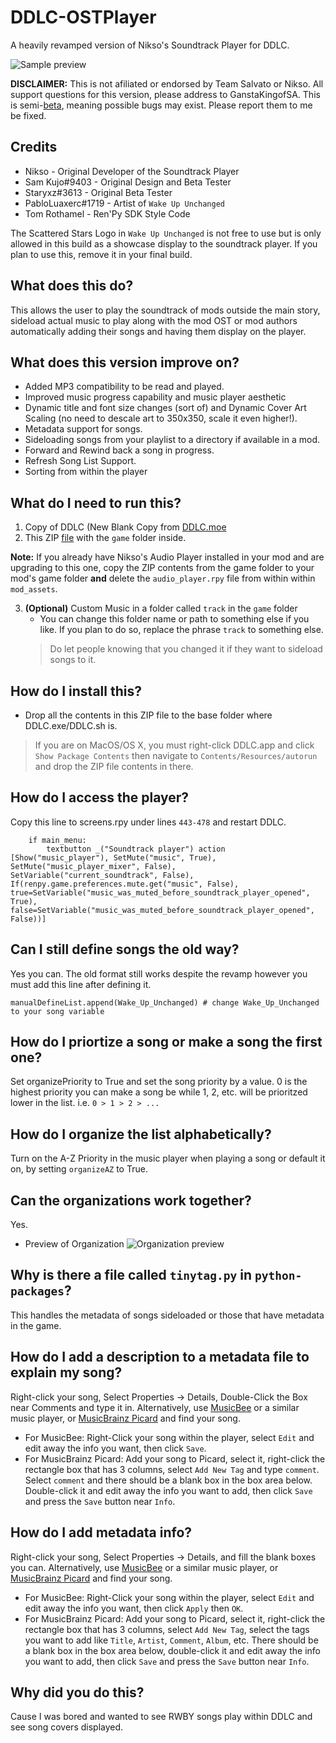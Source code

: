 # DDLC-OSTPlayer
A heavily revamped version of Nikso's Soundtrack Player for DDLC.

![Sample preview](https://cdn.discordapp.com/attachments/373669030747308032/762123533052149760/Preview.png)

**DISCLAIMER:** This is not afiliated or endorsed by Team Salvato or Nikso. All support questions for this version, please address to GanstaKingofSA. This is semi-<ins>beta</ins>, meaning possible bugs may exist. Please report them to me be fixed.

## Credits
* Nikso - Original Developer of the Soundtrack Player
* Sam Kujo#9403 - Original Design and Beta Tester
* Staryxz#3613 - Original Beta Tester
* PabloLuaxerc#1719 - Artist of `Wake Up Unchanged`
* Tom Rothamel - Ren'Py SDK Style Code

The Scattered Stars Logo in `Wake Up Unchanged` is not free to use but is only allowed in this build as a showcase display to the soundtrack player. If you plan to use this, remove it in your final build.

## What does this do?
This allows the user to play the soundtrack of mods outside the main story, sideload actual music to play along with the mod OST or mod authors automatically adding their songs and having them display on the player.

## What does this version improve on?
- Added MP3 compatibility to be read and played.
- Improved music progress capability and music player aesthetic
- Dynamic title and font size changes (sort of) and Dynamic Cover Art Scaling (no need to descale art to 350x350, scale it even higher!).
- Metadata support for songs.
- Sideloading songs from your playlist to a directory if available in a mod.
- Forward and Rewind back a song in progress.
- Refresh Song List Support.
- Sorting from within the player

## What do I need to run this?
1. Copy of DDLC (New Blank Copy from [DDLC.moe](https://ddlc.moe)
2. This ZIP [file](https://github.com/GanstaKingofSA/DDLC-OSTPlayer/releases) with the `game` folder inside.

**Note:** If you already have Nikso's Audio Player installed in your mod and are upgrading to this one, copy the ZIP contents from the game folder to your mod's game folder **and** delete the `audio_player.rpy` file from within within `mod_assets`.

3. **(Optional)** Custom Music in a folder called `track` in the `game` folder
    * You can change this folder name or path to something else if you like. If you plan to do so, replace the phrase `track` to something else.
    > Do let people knowing that you changed it if they want to sideload songs to it.

## How do I install this?
* Drop all the contents in this ZIP file to the base folder where DDLC.exe/DDLC.sh is.
> If you are on MacOS/OS X, you must right-click DDLC.app and click `Show Package Contents` then navigate to `Contents/Resources/autorun` and drop the ZIP file contents in there.

## How do I access the player?
Copy this line to screens.rpy under lines `443-478` and restart DDLC.

```
    if main_menu:
        textbutton _("Soundtrack player") action [Show("music_player"), SetMute("music", True), SetMute("music_player_mixer", False), SetVariable("current_soundtrack", False), If(renpy.game.preferences.mute.get("music", False), true=SetVariable("music_was_muted_before_soundtrack_player_opened", True), false=SetVariable("music_was_muted_before_soundtrack_player_opened", False))]
```

## Can I still define songs the old way?
Yes you can. The old format still works despite the revamp however you must add this line after defining it.
```
manualDefineList.append(Wake_Up_Unchanged) # change Wake_Up_Unchanged to your song variable
```

## How do I priortize a song or make a song the first one?
Set organizePriority to True and set the song priority by a value. 0 is the highest priority you can make a song be while 1, 2, etc. will be prioritzed lower in the list. i.e. `0 > 1 > 2 > ...`

## How do I organize the list alphabetically?
Turn on the A-Z Priority in the music player when playing a song or default it on, by setting `organizeAZ` to True.

## Can the organizations work together?
Yes.

* Preview of Organization
![Organization preview](https://cdn.discordapp.com/attachments/373669030747308032/762177096411643904/Untitled-1.png)

## Why is there a file called `tinytag.py` in `python-packages`?
This handles the metadata of songs sideloaded or those that have metadata in the game.

## How do I add a description to a metadata file to explain my song?
Right-click your song, Select Properties -> Details, Double-Click the Box near Comments and type it in.
Alternatively, use [MusicBee](https://www.getmusicbee.com/) or a similar music player, or [MusicBrainz Picard](https://picard.musicbrainz.org/) and find your song.
  * For MusicBee: Right-Click your song within the player, select `Edit` and edit away the info you want, then click `Save`.
  * For MusicBrainz Picard: Add your song to Picard, select it, right-click the rectangle box that has 3 columns, select `Add New Tag` and type `comment`. Select `comment` and there should be a blank box in the box area below. Double-click it and edit away the info you want to add, then click `Save` and press the `Save` button near `Info`.

## How do I add metadata info?
Right-click your song, Select Properties -> Details, and fill the blank boxes you can.
Alternatively, use [MusicBee](https://www.getmusicbee.com/) or a similar music player, or [MusicBrainz Picard](https://picard.musicbrainz.org/) and find your song.
  * For MusicBee: Right-Click your song within the player, select `Edit` and edit away the info you want, then click `Apply` then `OK`.
  * For MusicBrainz Picard: Add your song to Picard, select it, right-click the rectangle box that has 3 columns, select `Add New Tag`, select the tags you want to add like `Title`, `Artist`, `Comment`, `Album`, etc. There should be a blank box in the box area below, double-click it and edit away the info you want to add, then click `Save` and press the `Save` button near `Info`.

## Why did you do this?
Cause I was bored and wanted to see RWBY songs play within DDLC and see song covers displayed.
